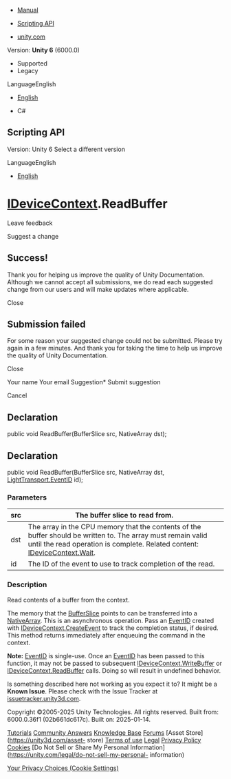 [ ]()

  * [Manual](../Manual/index.html)
  * [Scripting API](../ScriptReference/index.html)

  * [unity.com](https://unity.com/)

Version: **Unity 6** (6000.0)

  * Supported
  * Legacy

LanguageEnglish

  * [English]()

  * C#

[ ](https://docs.unity3d.com)

## Scripting API

Version: Unity 6 Select a different version

LanguageEnglish

  * [English]()

#  [IDeviceContext](LightTransport.IDeviceContext.html).ReadBuffer

Leave feedback

Suggest a change

## Success!

Thank you for helping us improve the quality of Unity Documentation. Although
we cannot accept all submissions, we do read each suggested change from our
users and will make updates where applicable.

Close

## Submission failed

For some reason your suggested change could not be submitted. Please <a>try
again</a> in a few minutes. And thank you for taking the time to help us
improve the quality of Unity Documentation.

Close

Your name Your email Suggestion* Submit suggestion

Cancel

[ ]()

## Declaration

public void ReadBuffer(BufferSlice<T> src, NativeArray<T> dst);

## Declaration

public void ReadBuffer(BufferSlice<T> src, NativeArray<T> dst,
[LightTransport.EventID](LightTransport.EventID.html) id);

### Parameters

src | The buffer slice to read from.  
---|---  
dst | The array in the CPU memory that the contents of the buffer should be written to. The array must remain valid until the read operation is complete. Related content: [IDeviceContext.Wait](LightTransport.IDeviceContext.Wait.html).  
id | The ID of the event to use to track completion of the read.  
  
### Description

Read contents of a buffer from the context.

The memory that the [BufferSlice<T0>](LightTransport.BufferSlice_1.html)
points to can be transferred into a
[NativeArray<T0>](Unity.Collections.NativeArray_1.html). This is an
asynchronous operation. Pass an [EventID](LightTransport.EventID.html) created
with
[IDeviceContext.CreateEvent](LightTransport.IDeviceContext.CreateEvent.html)
to track the completion status, if desired. This method returns immediately
after enqueuing the command in the context.  
  
**Note:** [EventID](LightTransport.EventID.html) is single-use. Once an
[EventID](LightTransport.EventID.html) has been passed to this function, it
may not be passed to subsequent
[IDeviceContext.WriteBuffer](LightTransport.IDeviceContext.WriteBuffer.html)
or [IDeviceContext.ReadBuffer](LightTransport.IDeviceContext.ReadBuffer.html)
calls. Doing so will result in undefined behavior.

Is something described here not working as you expect it to? It might be a
**Known Issue**. Please check with the Issue Tracker at
[issuetracker.unity3d.com](https://issuetracker.unity3d.com).

Copyright ©2005-2025 Unity Technologies. All rights reserved. Built from:
6000.0.36f1 (02b661dc617c). Built on: 2025-01-14.

[Tutorials](https://unity3d.com/learn) [Community
Answers](https://answers.unity3d.com) [Knowledge
Base](https://support.unity3d.com/hc/en-us)
[Forums](https://forum.unity3d.com) [Asset Store](https://unity3d.com/asset-
store) [Terms of use](https://docs.unity3d.com/Manual/TermsOfUse.html)
[Legal](https://unity.com/legal) [Privacy
Policy](https://unity.com/legal/privacy-policy)
[Cookies](https://unity.com/legal/cookie-policy) [Do Not Sell or Share My
Personal Information](https://unity.com/legal/do-not-sell-my-personal-
information)

[Your Privacy Choices (Cookie Settings)](javascript:void\(0\);)

